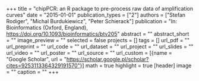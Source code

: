 +++
title = "chipPCR: an R package to pre-process raw data of amplification curves"
date = "2015-01-01"
publication_types = ["2"]
authors = ["Stefan Rodiger", "Michal Burdukiewicz", "Peter Schierack"]
publication = "In: Bioinformatics (Oxford, England), https://doi.org/10.1093/bioinformatics/btv205"
abstract = ""
abstract_short = ""
image_preview = ""
selected = false
projects = []
tags = []
url_pdf = ""
url_preprint = ""
url_code = ""
url_dataset = ""
url_project = ""
url_slides = ""
url_video = ""
url_poster = ""
url_source = ""
url_custom = [{name = "Google Scholar", url = "https://scholar.google.pl/scholar?cites=9253113364329191570"}]
math = true
highlight = true
[header]
image = ""
caption = ""
+++
